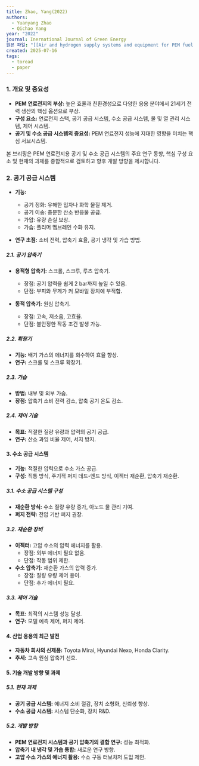```yaml
---
title: Zhao, Yang(2022)
authors:
  - Yuanyang Zhao
  - Qichao Yang
year: "2022"
journal: Inernational Journal of Green Energy
원본 파일: "[[Air and hydrogen supply systems and equipment for PEM fuel cells a review.pdf]]"
created: 2025-07-16
tags:
  - toread
  - paper
---
```

### 1. 개요 및 중요성
- **PEM 연료전지의 부상:** 높은 효율과 친환경성으로 다양한 응용 분야에서 21세기 전력 생산의 핵심 옵션으로 부상.
- **구성 요소:** 연료전지 스택, 공기 공급 시스템, 수소 공급 시스템, 물 및 열 관리 시스템, 제어 시스템.
- **공기 및 수소 공급 시스템의 중요성:** PEM 연료전지 성능에 지대한 영향을 미치는 핵심 서브시스템.

본 브리핑은 PEM 연료전지용 공기 및 수소 공급 시스템의 주요 연구 동향, 핵심 구성 요소 및 현재의 과제를 종합적으로 검토하고 향후 개발 방향을 제시합니다.

### 2. 공기 공급 시스템

- **기능:**
    - 공기 정화: 유해한 입자나 화학 물질 제거.
    - 공기 이송: 충분한 산소 반응물 공급.
    - 가압: 유량 손실 보상.
    - 가습: 폴리머 멤브레인 수화 유지.

- **연구 초점:** 소비 전력, 압축기 효율, 공기 냉각 및 가습 방법.

##### 2.1. 공기 압축기

- **용적형 압축기:** 스크롤, 스크루, 루츠 압축기.
    - 장점: 공기 압력을 쉽게 2 bar까지 높일 수 있음.
    - 단점: 부피와 무게가 커 모바일 장치에 부적합.

- **동적 압축기:** 원심 압축기.
    - 장점: 고속, 저소음, 고효율.
    - 단점: 불안정한 작동 조건 발생 가능.

##### 2.2. 확장기

- **기능:** 배기 가스의 에너지를 회수하여 효율 향상.
- **연구:** 스크롤 및 스크루 확장기.

##### 2.3. 가습

- **방법:** 내부 및 외부 가습.
- **장점:** 압축기 소비 전력 감소, 압축 공기 온도 감소.

##### 2.4. 제어 기술

- **목표:** 적절한 질량 유량과 압력의 공기 공급.
- **연구:** 산소 과잉 비율 제어, 서지 방지.

#### 3. 수소 공급 시스템

- **기능:** 적절한 압력으로 수소 가스 공급.
- **구성:** 직통 방식, 주기적 퍼지 데드-엔드 방식, 이젝터 재순환, 압축기 재순환.

##### 3.1. 수소 공급 시스템 구성

- **재순환 방식:** 수소 질량 유량 증가, 아노드 물 관리 기여.
- **퍼지 전략:** 전압 기반 퍼지 권장.

##### 3.2. 재순환 장비

- **이젝터:** 고압 수소의 압력 에너지를 활용.
    - 장점: 외부 에너지 필요 없음.
    - 단점: 작동 범위 제한.
- **수소 압축기:** 재순환 가스의 압력 증가.
    - 장점: 질량 유량 제어 용이.
    - 단점: 추가 에너지 필요.

##### 3.3. 제어 기술

- **목표:** 최적의 시스템 성능 달성.
- **연구:** 모델 예측 제어, 퍼지 제어.

#### 4. 산업 응용의 최근 발전

- **자동차 회사의 신제품:** Toyota Mirai, Hyundai Nexo, Honda Clarity.
- **추세:** 고속 원심 압축기 선호.

#### 5. 기술 개발 방향 및 과제

##### 5.1. 현재 과제

- **공기 공급 시스템:** 에너지 소비 절감, 장치 소형화, 신뢰성 향상.
- **수소 공급 시스템:** 시스템 단순화, 장치 R&D.

##### 5.2. 개발 방향

- **PEM 연료전지 시스템과 공기 압축기의 결합 연구:** 성능 최적화.
- **압축기 내 냉각 및 가습 통합:** 새로운 연구 방향.
- **고압 수소 가스의 에너지 활용:** 수소 구동 터보차저 도입 제안.